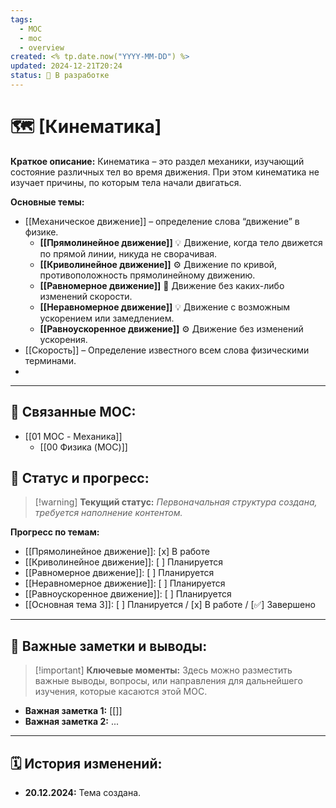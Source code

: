 ```yaml
---
tags:
  - MOC
  - moc
  - overview
created: <% tp.date.now("YYYY-MM-DD") %>
updated: 2024-12-21T20:24
status: 🚧 В разработке
---
```


# 🗺️ **[Кинематика]**

**Краткое описание:**  Кинематика – это раздел механики, изучающий состояние различных тел во время движения. При этом кинематика не изучает причины, по которым тела начали двигаться.

**Основные темы:**
- [[Механическое движение]] – определение слова “движение” в физике.
	- **[[Прямолинейное движение]]** 💡  Движение, когда тело движется по прямой линии, никуда не сворачивая.
	- **[[Криволинейное движение]]** ⚙️  Движение по кривой, противоположность прямолинейному движению.
	- **[[Равномерное движение]]**  🎯  Движение без каких-либо изменений скорости.
	- **[[Неравномерное движение]]** 💡  Движение с возможным ускорением или замедлением.
	- **[[Равноускоренное движение]]** ⚙️  Движение без изменений ускорения.
- [[Скорость]] – Определение известного всем слова физическими терминами.
- 
---

## 🔗 **Связанные MOC:**

- [[01 MOC - Механика]]
  - [[00 Физика (MOC)]]

## 🚦 **Статус и прогресс:**

> [!warning] **Текущий статус:** _Первоначальная структура создана, требуется наполнение контентом._

**Прогресс по темам:**

- [[Прямолинейное движение]]:  [x] В работе 
- [[Криволинейное движение]]:  [ ] Планируется
- [[Равномерное движение]]:  [ ] Планируется 
- [[Неравномерное движение]]:  [ ] Планируется
- [[Равноускоренное движение]]:  [ ] Планируется 
- [[Основная тема 3]]:  [ ] Планируется / [x] В работе / [✅] Завершено

---

## 📌 **Важные заметки и выводы:**

> [!important] **Ключевые моменты:** Здесь можно разместить важные выводы, вопросы, или направления для дальнейшего изучения, которые касаются этой MOC.

- **Важная заметка 1:** [[]]
- **Важная заметка 2:** ...

---

## 🗓️ **История изменений:**

- **20.12.2024:**  Тема создана.
#  